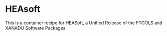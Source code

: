 # HEAsoft
This is a container recipe for HEASoft, a Unified Release of the FTOOLS and XANADU Software Packages
